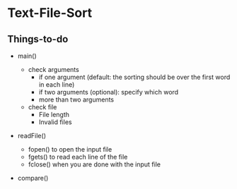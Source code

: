 # Text-File-Sort

## Things-to-do

- main()
  - check arguments
    - if one argument (default: the sorting should be over the first word in each line)
    - if two arguments (optional): specify which word
    - more than two arguments
  - check file
    - File length
    - Invalid files
  
- readFile()
  - fopen() to open the input file
  - fgets() to read each line of the file
  - fclose() when you are done with the input file
  
- compare()

